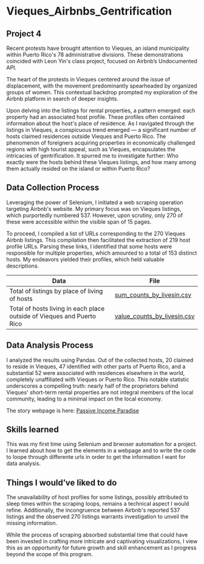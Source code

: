 # Vieques_Airbnbs_Gentrification
## Project 4

Recent protests have brought attention to Vieques, an island municipality within Puerto Rico's 78 administrative divisions. These demonstrations coincided with Leon Yin's class project, focused on Airbnb’s Undocumented API.

The heart of the protests in Vieques centered around the issue of displacement, with the movement predominantly spearheaded by organized groups of women. This contextual backdrop prompted my exploration of the Airbnb platform in search of deeper insights. 

Upon delving into the listings for rental properties, a pattern emerged: each property had an associated host profile. These profiles often contained information about the host's place of residence. As I navigated through the listings in Vieques, a conspicuous trend emerged — a significant number of hosts claimed residences outside Vieques and Puerto Rico.
The phenomenon of foreigners acquiring properties in economically challenged regions with high tourist appeal, such as Vieques, encapsulates the intricacies of gentrification. It spurred me to investigate further: Who exactly were the hosts behind these Vieques listings, and how many among them actually resided on the island or within Puerto Rico?

## Data Collection Process

Leveraging the power of Selenium, I initiated a web scraping operation targeting Airbnb's website. My primary focus was on Vieques listings, which purportedly numbered 537. However, upon scrutiny, only 270 of these were accessible within the visible span of 15 pages.

To proceed, I compiled a list of URLs corresponding to the 270 Vieques Airbnb listings. This compilation then facilitated the extraction of 219 host profile URLs. Parsing these links, I identified that some hosts were responsible for multiple properties, which amounted to a total of 153 distinct hosts. My endeavors yielded their profiles, which held valuable descriptions.

|  Data                 | File                                                                                                          |
| --------------------- | ------------------------------------------------------------------------------------------------------------- |
|Total of listings by place of living of hosts |[sum_counts_by_livesin.csv](https://github.com/cristinadelmar/Vieques_Airbnbs_Gentrification/blob/main/sum_counts_by_livesin.csv)          |
|Total of hosts living in each place outside of Vieques and Puerto Rico| [value_counts_by_livesin.csv](https://github.com/cristinadelmar/Vieques_Airbnbs_Gentrification/blob/main/value_counts_by_livesin.csv)    |


## Data Analysis Process

I analyzed the results using Pandas. Out of the collected hosts, 20 claimed to reside in Vieques, 47 identified with other parts of Puerto Rico, and a substantial 52 were associated with residences elsewhere in the world, completely unaffiliated with Vieques or Puerto Rico. This notable statistic underscores a compelling truth: nearly half of the proprietors behind Vieques' short-term rental properties are not integral members of the local community, leading to a minimal impact on the local economy.

The story webpage is here: [Passive Income Paradise](https://cristinadelmar.github.io/Vieques_Airbnbs_Gentrification/)

## Skills learned

This was my first time using Selenium and brwoser automation for a project. I learned about how to get the elements in a webpage and to write the code to loope through differente urls in order to get the information I want for data analysis. 

## Things I would’ve liked to do

The unavailability of host profiles for some listings, possibly attributed to sleep times within the scraping loops, remains a technical aspect I would refine. Additionally, the incongruence between Airbnb's reported 537 listings and the observed 270 listings warrants investigation to unveil the missing information.

While the process of scraping absorbed substantial time that could have been invested in crafting more intricate and captivating visualizations, I view this as an opportunity for future growth and skill enhancement as I progress beyond the scope of this program.


 
